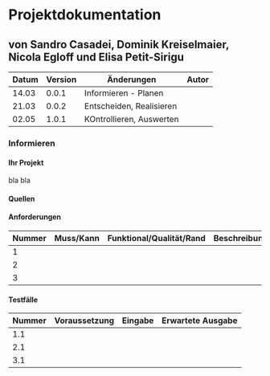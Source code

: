 # Projektdokumentation 
## von Sandro Casadei, Dominik Kreiselmaier, Nicola Egloff und Elisa Petit-Sirigu 

<table>
  <thead>
    <tr>
      <th>Datum</th>
      <th>Version</th>
      <th>Änderungen</th>
      <th>Autor</th>
    </tr>
  </thead>
  <tbody>
    <tr>
      <td>14.03</td>
      <td>0.0.1</td>
      <td>Informieren - Planen</td>
      <td></td>
    </tr>
    <tr>
      <td>21.03</td>
      <td>0.0.2</td>
      <td>Entscheiden, Realisieren</td>
      <td></td>
    </tr>
    <tr>
      <td>02.05</td>
      <td>1.0.1</td>
      <td>KOntrollieren, Auswerten</td>
      <td></td>
    </tr>
  </tbody>
</table>

### Informieren
#### Ihr Projekt
bla bla 

#### Quellen

#### Anforderungen
<table>
  <thead>
    <tr>
      <th>Nummer</th>
      <th>Muss/Kann</th>
      <th>Funktional/Qualität/Rand</th>
      <th>Beschreibung</th>
    </tr>
  </thead>
  <tbody>
    <tr>
      <td>1</td>
      <td></td>
      <td></td>
      <td></td>
    </tr>
    <tr>
      <td>2</td>
      <td></td>
      <td></td>
      <td></td>
    </tr>
    <tr>
      <td>3</td>
      <td></td>
      <td></td>
      <td></td>
    </tr>
  </tbody>
</table>


#### Testfälle
<table>
  <thead>
    <tr>
      <th>Nummer</th>
      <th>Voraussetzung</th>
      <th>Eingabe</th>
      <th>Erwartete Ausgabe</th>
    </tr>
  </thead>
  <tbody>
    <tr>
      <td>1.1</td>
      <td></td>
      <td></td>
      <td></td>
    </tr>
    <tr>
      <td>2.1</td>
      <td></td>
      <td></td>
      <td></td>
    </tr>
    <tr>
      <td>3.1</td>
      <td></td>
      <td></td>
      <td></td>
    </tr>
  </tbody>
</table>
